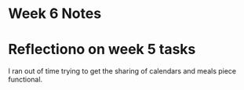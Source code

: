 # Week 6 Notes

# Reflectiono on week 5 tasks
I ran out of time trying to get the sharing of calendars and meals piece functional.
